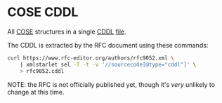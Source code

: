 # COSE CDDL

All [COSE](https://www.rfc-editor.org/authors/rfc9052.html) structures in a
single [CDDL](https://datatracker.ietf.org/doc/rfc8610/) [file](rfc9052.cddl).

The CDDL is extracted by the RFC document using these commands:

```sh
curl https://www.rfc-editor.org/authors/rfc9052.xml \
    | xmlstarlet sel -T -t -v '//sourcecode[@type="cddl"]' \
    > rfc9052.cddl
```

NOTE: the RFC is not officially published yet, though it's *very* unlikely to
change at this time.
